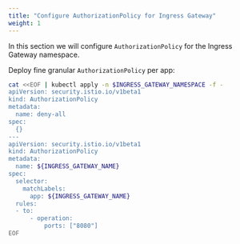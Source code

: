 ```yaml
---
title: "Configure AuthorizationPolicy for Ingress Gateway"
weight: 1
---
```

In this section we will configure `AuthorizationPolicy` for the Ingress Gateway namespace.

Deploy fine granular `AuthorizationPolicy` per app:
```Bash
cat <<EOF | kubectl apply -n $INGRESS_GATEWAY_NAMESPACE -f -
apiVersion: security.istio.io/v1beta1
kind: AuthorizationPolicy
metadata:
  name: deny-all
spec:
  {}
---
apiVersion: security.istio.io/v1beta1
kind: AuthorizationPolicy
metadata:
  name: ${INGRESS_GATEWAY_NAME}
spec:
  selector:
    matchLabels:
      app: ${INGRESS_GATEWAY_NAME}
  rules:
  - to:
      - operation:
          ports: ["8080"]
EOF
```